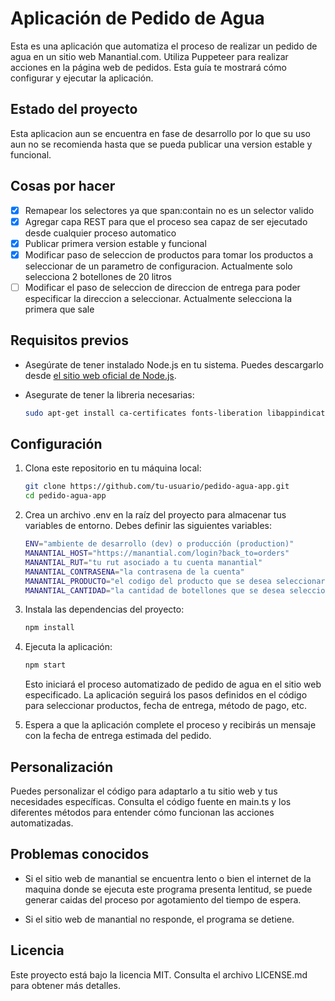 # Aplicación de Pedido de Agua

Esta es una aplicación que automatiza el proceso de realizar un pedido de agua en un sitio web Manantial.com. Utiliza Puppeteer para realizar acciones en la página web de pedidos. Esta guía te mostrará cómo configurar y ejecutar la aplicación.

## Estado del proyecto

Esta aplicacion aun se encuentra en fase de desarrollo por lo que su uso aun no se recomienda hasta que se pueda publicar una version estable y funcional. 

## Cosas por hacer

- [X] Remapear los selectores ya que span:contain no es un selector valido
- [X] Agregar capa REST para que el proceso sea capaz de ser ejecutado desde cualquier proceso automatico 
- [X] Publicar primera version estable y funcional
- [X] Modificar paso de seleccion de productos para tomar los productos a seleccionar de un parametro de configuracion. Actualmente solo selecciona 2 botellones de 20 litros
- [ ] Modificar el paso de seleccion de direccion de entrega para poder especificar la direccion a seleccionar. Actualmente selecciona la primera que sale

## Requisitos previos

- Asegúrate de tener instalado Node.js en tu sistema. Puedes descargarlo desde [el sitio web oficial de Node.js](https://nodejs.org/).

- Asegurate de tener la libreria necesarias:
    ```bash
    sudo apt-get install ca-certificates fonts-liberation libappindicator3-1 libasound2 libatk-bridge2.0-0 libatk1.0-0 libc6 libcairo2 libcups2 libdbus-1-3 libexpat1 libfontconfig1 libgbm1 libgcc1 libglib2.0-0 libgtk-3-0 libnspr4 libnss3 libpango-1.0-0 libpangocairo-1.0-0 libstdc++6 libx11-6 libx11-xcb1 libxcb1 libxcomposite1 libxcursor1 libxdamage1 libxext6 libxfixes3 libxi6 libxrandr2 libxrender1 libxss1 libxtst6 lsb-release wget xdg-utils
    ```

## Configuración

1. Clona este repositorio en tu máquina local:

   ```bash
   git clone https://github.com/tu-usuario/pedido-agua-app.git
   cd pedido-agua-app
   ``` 
    

2. Crea un archivo .env en la raíz del proyecto para almacenar tus variables de entorno. Debes definir las siguientes variables:

    ```bash
    ENV="ambiente de desarrollo (dev) o producción (production)"
    MANANTIAL_HOST="https://manantial.com/login?back_to=orders"
    MANANTIAL_RUT="tu rut asociado a tu cuenta manantial"
    MANANTIAL_CONTRASENA="la contrasena de la cuenta"
    MANANTIAL_PRODUCTO="el codigo del producto que se desea seleccionar"
    MANANTIAL_CANTIDAD="la cantidad de botellones que se desea seleccionar"
    ``` 
    

3. Instala las dependencias del proyecto:

    ```bash
    npm install
    ``` 
    

4. Ejecuta la aplicación:
    ```bash
    npm start
    ``` 

    Esto iniciará el proceso automatizado de pedido de agua en el sitio web especificado. La aplicación seguirá los pasos definidos en el código para seleccionar productos, fecha de entrega, método de pago, etc.

5. Espera a que la aplicación complete el proceso y recibirás un mensaje con la fecha de entrega estimada del pedido.


## Personalización

Puedes personalizar el código para adaptarlo a tu sitio web y tus necesidades específicas. Consulta el código fuente en main.ts y los diferentes métodos para entender cómo funcionan las acciones automatizadas.

## Problemas conocidos

- Si el sitio web de manantial se encuentra lento o bien el internet de la maquina donde se ejecuta este programa presenta lentitud, se puede generar caidas del proceso por agotamiento del tiempo de espera.

- Si el sitio web de manantial no responde, el programa se detiene.

## Licencia

Este proyecto está bajo la licencia MIT. Consulta el archivo LICENSE.md para obtener más detalles.